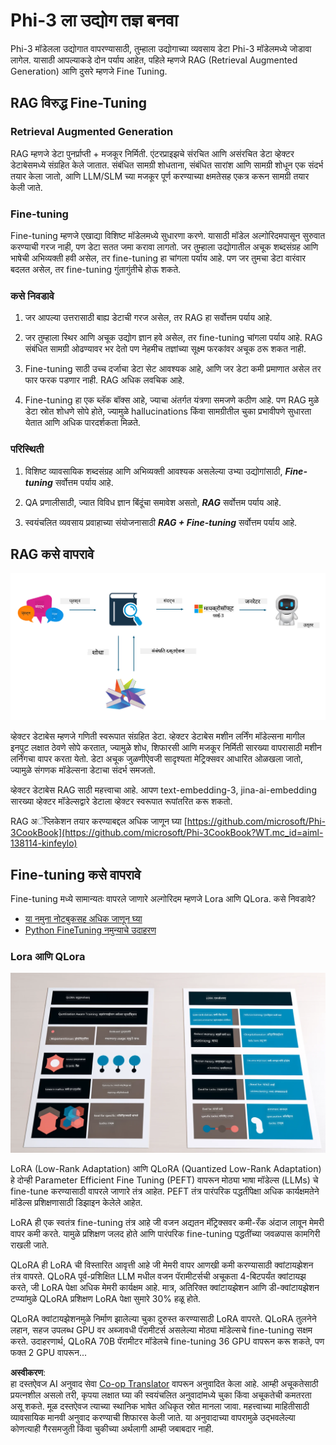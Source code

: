 <!--
CO_OP_TRANSLATOR_METADATA:
{
  "original_hash": "743d7e9cb9c4e8ea642d77bee657a7fa",
  "translation_date": "2025-07-17T09:54:33+00:00",
  "source_file": "md/03.FineTuning/LetPhi3gotoIndustriy.md",
  "language_code": "mr"
}
-->
# **Phi-3 ला उद्योग तज्ञ बनवा**

Phi-3 मॉडेलला उद्योगात वापरण्यासाठी, तुम्हाला उद्योगाच्या व्यवसाय डेटा Phi-3 मॉडेलमध्ये जोडावा लागेल. यासाठी आपल्याकडे दोन पर्याय आहेत, पहिले म्हणजे RAG (Retrieval Augmented Generation) आणि दुसरे म्हणजे Fine Tuning.

## **RAG विरुद्ध Fine-Tuning**

### **Retrieval Augmented Generation**

RAG म्हणजे डेटा पुनर्प्राप्ती + मजकूर निर्मिती. एंटरप्राइझचे संरचित आणि असंरचित डेटा व्हेक्टर डेटाबेसमध्ये संग्रहित केले जातात. संबंधित सामग्री शोधताना, संबंधित सारांश आणि सामग्री शोधून एक संदर्भ तयार केला जातो, आणि LLM/SLM च्या मजकूर पूर्ण करण्याच्या क्षमतेसह एकत्र करून सामग्री तयार केली जाते.

### **Fine-tuning**

Fine-tuning म्हणजे एखाद्या विशिष्ट मॉडेलमध्ये सुधारणा करणे. यासाठी मॉडेल अल्गोरिदमपासून सुरुवात करण्याची गरज नाही, पण डेटा सतत जमा करावा लागतो. जर तुम्हाला उद्योगातील अचूक शब्दसंग्रह आणि भाषेची अभिव्यक्ती हवी असेल, तर fine-tuning हा चांगला पर्याय आहे. पण जर तुमचा डेटा वारंवार बदलत असेल, तर fine-tuning गुंतागुंतीचे होऊ शकते.

### **कसे निवडावे**

1. जर आपल्या उत्तरासाठी बाह्य डेटाची गरज असेल, तर RAG हा सर्वोत्तम पर्याय आहे.

2. जर तुम्हाला स्थिर आणि अचूक उद्योग ज्ञान हवे असेल, तर fine-tuning चांगला पर्याय आहे. RAG संबंधित सामग्री ओढण्यावर भर देतो पण नेहमीच तज्ञांच्या सूक्ष्म फरकांवर अचूक ठरू शकत नाही.

3. Fine-tuning साठी उच्च दर्जाचा डेटा सेट आवश्यक आहे, आणि जर डेटा कमी प्रमाणात असेल तर फार फरक पडणार नाही. RAG अधिक लवचिक आहे.

4. Fine-tuning हा एक ब्लॅक बॉक्स आहे, ज्याचा अंतर्गत यंत्रणा समजणे कठीण आहे. पण RAG मुळे डेटा स्रोत शोधणे सोपे होते, ज्यामुळे hallucinations किंवा सामग्रीतील चुका प्रभावीपणे सुधारता येतात आणि अधिक पारदर्शकता मिळते.

### **परिस्थिती**

1. विशिष्ट व्यावसायिक शब्दसंग्रह आणि अभिव्यक्ती आवश्यक असलेल्या उभ्या उद्योगांसाठी, ***Fine-tuning*** सर्वोत्तम पर्याय आहे.

2. QA प्रणालीसाठी, ज्यात विविध ज्ञान बिंदूंचा समावेश असतो, ***RAG*** सर्वोत्तम पर्याय आहे.

3. स्वयंचलित व्यवसाय प्रवाहाच्या संयोजनासाठी ***RAG + Fine-tuning*** सर्वोत्तम पर्याय आहे.

## **RAG कसे वापरावे**

![rag](../../../../translated_images/rag.2014adc59e6f6007bafac13e800a6cbc3e297fbb9903efe20a93129bd13987e9.mr.png)

व्हेक्टर डेटाबेस म्हणजे गणिती स्वरूपात संग्रहित डेटा. व्हेक्टर डेटाबेस मशीन लर्निंग मॉडेल्सना मागील इनपुट लक्षात ठेवणे सोपे करतात, ज्यामुळे शोध, शिफारसी आणि मजकूर निर्मिती सारख्या वापरासाठी मशीन लर्निंगचा वापर करता येतो. डेटा अचूक जुळणीऐवजी सादृश्यता मेट्रिक्सवर आधारित ओळखला जातो, ज्यामुळे संगणक मॉडेल्सना डेटाचा संदर्भ समजतो.

व्हेक्टर डेटाबेस RAG साठी महत्त्वाचा आहे. आपण text-embedding-3, jina-ai-embedding सारख्या व्हेक्टर मॉडेल्सद्वारे डेटाला व्हेक्टर स्वरूपात रूपांतरित करू शकतो.

RAG अॅप्लिकेशन तयार करण्याबद्दल अधिक जाणून घ्या [https://github.com/microsoft/Phi-3CookBook](https://github.com/microsoft/Phi-3CookBook?WT.mc_id=aiml-138114-kinfeylo)

## **Fine-tuning कसे वापरावे**

Fine-tuning मध्ये सामान्यतः वापरले जाणारे अल्गोरिदम म्हणजे Lora आणि QLora. कसे निवडावे?
- [या नमुना नोटबुकसह अधिक जाणून घ्या](../../../../code/04.Finetuning/Phi_3_Inference_Finetuning.ipynb)
- [Python FineTuning नमुन्याचे उदाहरण](../../../../code/04.Finetuning/FineTrainingScript.py)

### **Lora आणि QLora**

![lora](../../../../translated_images/qlora.e6446c988ee04ca08807488bb7d9e2c0ea7ef4af9d000fc6d13032b4ac2de18d.mr.png)

LoRA (Low-Rank Adaptation) आणि QLoRA (Quantized Low-Rank Adaptation) हे दोन्ही Parameter Efficient Fine Tuning (PEFT) वापरून मोठ्या भाषा मॉडेल्स (LLMs) चे fine-tune करण्यासाठी वापरले जाणारे तंत्र आहेत. PEFT तंत्र पारंपरिक पद्धतींपेक्षा अधिक कार्यक्षमतेने मॉडेल्स प्रशिक्षणासाठी डिझाइन केलेले आहेत.

LoRA ही एक स्वतंत्र fine-tuning तंत्र आहे जी वजन अद्यतन मॅट्रिक्सवर कमी-रँक अंदाज लावून मेमरी वापर कमी करते. यामुळे प्रशिक्षण जलद होते आणि पारंपरिक fine-tuning पद्धतींच्या जवळपास कामगिरी राखली जाते.

QLoRA ही LoRA ची विस्तारित आवृत्ती आहे जी मेमरी वापर आणखी कमी करण्यासाठी क्वांटायझेशन तंत्र वापरते. QLoRA पूर्व-प्रशिक्षित LLM मधील वजन पॅरामीटर्सची अचूकता 4-बिटपर्यंत क्वांटायझ करते, जी LoRA पेक्षा अधिक मेमरी कार्यक्षम आहे. मात्र, अतिरिक्त क्वांटायझेशन आणि डी-क्वांटायझेशन टप्प्यांमुळे QLoRA प्रशिक्षण LoRA पेक्षा सुमारे 30% हळू होते.

QLoRA क्वांटायझेशनमुळे निर्माण झालेल्या चुका दुरुस्त करण्यासाठी LoRA वापरते. QLoRA तुलनेने लहान, सहज उपलब्ध GPU वर अब्जावधी पॅरामीटर्स असलेल्या मोठ्या मॉडेल्सचे fine-tuning सक्षम करते. उदाहरणार्थ, QLoRA 70B पॅरामीटर मॉडेलचे fine-tuning 36 GPU वापरून करू शकते, पण फक्त 2 GPU वापरून...

**अस्वीकरण**:  
हा दस्तऐवज AI अनुवाद सेवा [Co-op Translator](https://github.com/Azure/co-op-translator) वापरून अनुवादित केला आहे. आम्ही अचूकतेसाठी प्रयत्नशील असलो तरी, कृपया लक्षात घ्या की स्वयंचलित अनुवादांमध्ये चुका किंवा अचूकतेची कमतरता असू शकते. मूळ दस्तऐवज त्याच्या स्थानिक भाषेत अधिकृत स्रोत मानला जावा. महत्त्वाच्या माहितीसाठी व्यावसायिक मानवी अनुवाद करण्याची शिफारस केली जाते. या अनुवादाच्या वापरामुळे उद्भवलेल्या कोणत्याही गैरसमजुती किंवा चुकीच्या अर्थलागी आम्ही जबाबदार नाही.